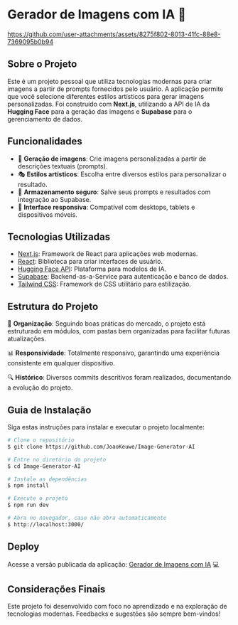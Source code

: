 # Gerador de Imagens com IA 🎨



https://github.com/user-attachments/assets/8275f802-8013-41fc-88e8-7369095b0b94


## Sobre o Projeto

Este é um projeto pessoal que utiliza tecnologias modernas para criar imagens a partir de prompts fornecidos pelo usuário. A aplicação permite que você selecione diferentes estilos artísticos para gerar imagens personalizadas. Foi construído com **Next.js**, utilizando a API de IA da **Hugging Face** para a geração das imagens e **Supabase** para o gerenciamento de dados.

## Funcionalidades

- 🎨 **Geração de imagens**: Crie imagens personalizadas a partir de descrições textuais (prompts).
- 🎭 **Estilos artísticos**: Escolha entre diversos estilos para personalizar o resultado.
- 🔐 **Armazenamento seguro**: Salve seus prompts e resultados com integração ao Supabase.
- 🔄 **Interface responsiva**: Compatível com desktops, tablets e dispositivos móveis.

## Tecnologias Utilizadas

- [Next.js](https://nextjs.org/): Framework de React para aplicações web modernas.
- [React](https://react.dev/): Biblioteca para criar interfaces de usuário.
- [Hugging Face API](https://huggingface.co/): Plataforma para modelos de IA.
- [Supabase](https://supabase.com/): Backend-as-a-Service para autenticação e banco de dados.
- [Tailwind CSS](https://tailwindcss.com/): Framework de CSS utilitário para estilização.

## Estrutura do Projeto

🔗 **Organização**: Seguindo boas práticas do mercado, o projeto está estruturado em módulos, com pastas bem organizadas para facilitar futuras atualizações.

📊 **Responsividade**: Totalmente responsivo, garantindo uma experiência consistente em qualquer dispositivo.

🔍 **Histórico**: Diversos commits descritivos foram realizados, documentando a evolução do projeto.

## Guia de Instalação

Siga estas instruções para instalar e executar o projeto localmente:

```bash
# Clone o repositório
$ git clone https://github.com/JoaoKeuwe/Image-Generator-AI

# Entre no diretório do projeto
$ cd Image-Generator-AI

# Instale as dependências
$ npm install

# Execute o projeto
$ npm run dev

# Abra no navegador, caso não abra automaticamente
$ http://localhost:3000/
```


## Deploy

Acesse a versão publicada da aplicação: [Gerador de Imagens com IA](https://generate-image-keuwe.vercel.app/) 💻

## Considerações Finais

Este projeto foi desenvolvido com foco no aprendizado e na exploração de tecnologias modernas. Feedbacks e sugestões são sempre bem-vindos!

